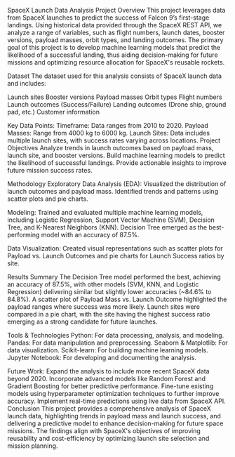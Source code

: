 SpaceX Launch Data Analysis
Project Overview
This project leverages data from SpaceX launches to predict the success of Falcon 9’s first-stage landings. Using historical data provided through the SpaceX REST API, we analyze a range of variables, such as flight numbers, launch dates, booster versions, payload masses, orbit types, and landing outcomes. The primary goal of this project is to develop machine learning models that predict the likelihood of a successful landing, thus aiding decision-making for future missions and optimizing resource allocation for SpaceX's reusable rockets.

Dataset
The dataset used for this analysis consists of SpaceX launch data and includes:

Launch sites
Booster versions
Payload masses
Orbit types
Flight numbers
Launch outcomes (Success/Failure)
Landing outcomes (Drone ship, ground pad, etc.)
Customer information

Key Data Points:
Timeframe: Data ranges from 2010 to 2020.
Payload Masses: Range from 4000 kg to 6000 kg.
Launch Sites: Data includes multiple launch sites, with success rates varying across locations.
Project Objectives
Analyze trends in launch outcomes based on payload mass, launch site, and booster versions.
Build machine learning models to predict the likelihood of successful landings.
Provide actionable insights to improve future mission success rates.

Methodology
Exploratory Data Analysis (EDA):
Visualized the distribution of launch outcomes and payload mass.
Identified trends and patterns using scatter plots and pie charts.

Modeling:
Trained and evaluated multiple machine learning models, including Logistic Regression, Support Vector Machine (SVM), Decision Tree, and K-Nearest Neighbors (KNN).
Decision Tree emerged as the best-performing model with an accuracy of 87.5%.

Data Visualization:
Created visual representations such as scatter plots for Payload vs. Launch Outcomes and pie charts for Launch Success ratios by site.

Results Summary
The Decision Tree model performed the best, achieving an accuracy of 87.5%, with other models (SVM, KNN, and Logistic Regression) delivering similar but slightly lower accuracies (~84.6% to 84.8%).
A scatter plot of Payload Mass vs. Launch Outcome highlighted the payload ranges where success was more likely.
Launch sites were compared in a pie chart, with the site having the highest success ratio emerging as a strong candidate for future launches.

Tools & Technologies
Python: For data processing, analysis, and modeling.
Pandas: For data manipulation and preprocessing.
Seaborn & Matplotlib: For data visualization.
Scikit-learn: For building machine learning models.
Jupyter Notebook: For developing and documenting the analysis.

Future Work:
Expand the analysis to include more recent SpaceX data beyond 2020.
Incorporate advanced models like Random Forest and Gradient Boosting for better predictive performance.
Fine-tune existing models using hyperparameter optimization techniques to further improve accuracy.
Implement real-time predictions using live data from SpaceX API.
Conclusion
This project provides a comprehensive analysis of SpaceX launch data, highlighting trends in payload mass and launch success, and delivering a predictive model to enhance decision-making for future space missions. The findings align with SpaceX's objectives of improving reusability and cost-efficiency by optimizing launch site selection and mission planning.
